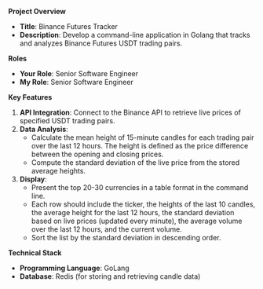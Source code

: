 **Project Overview**
- **Title**: Binance Futures Tracker
- **Description**: Develop a command-line application in Golang that tracks and analyzes Binance Futures USDT trading pairs.

**Roles**
- **Your Role**: Senior Software Engineer
- **My Role**: Senior Software Engineer

**Key Features**
1. **API Integration**: Connect to the Binance API to retrieve live prices of specified USDT trading pairs.
2. **Data Analysis**:
   - Calculate the mean height of 15-minute candles for each trading pair over the last 12 hours. The height is defined as the price difference between the opening and closing prices.
   - Compute the standard deviation of the live price from the stored average heights.
3. **Display**:
   - Present the top 20-30 currencies in a table format in the command line.
   - Each row should include the ticker, the heights of the last 10 candles, the average height for the last 12 hours, the standard deviation based on live prices (updated every minute), the average volume over the last 12 hours, and the current volume.
   - Sort the list by the standard deviation in descending order.

**Technical Stack**
- **Programming Language**: GoLang
- **Database**: Redis (for storing and retrieving candle data)
